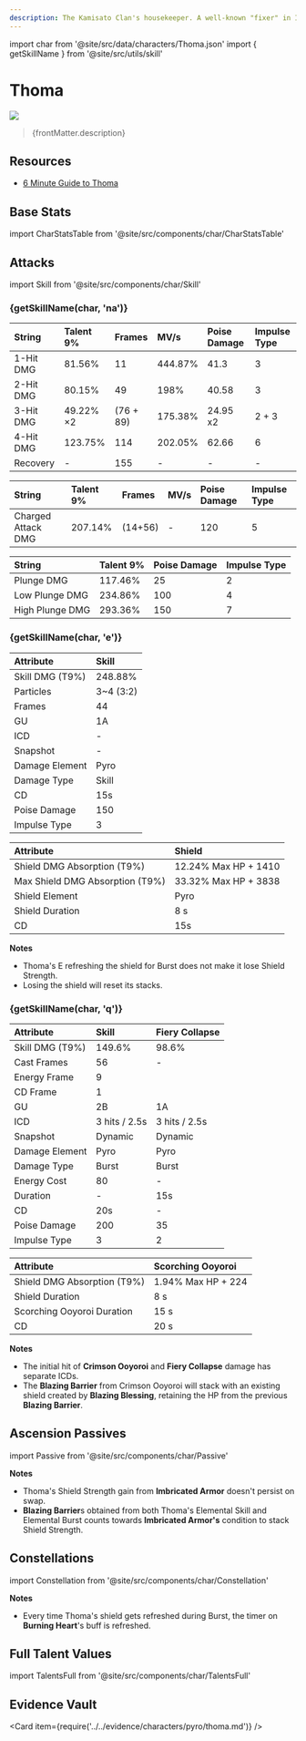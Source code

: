 ```yaml
---
description: The Kamisato Clan's housekeeper. A well-known "fixer" in Inazuma.
---
```


import char from '@site/src/data/characters/Thoma.json'
import { getSkillName } from '@site/src/utils/skill'

# Thoma

![](/assets/characters/gacha/Thoma.png)

<blockquote>{frontMatter.description}</blockquote>

## Resources
* [6 Minute Guide to Thoma](https://youtu.be/hWj-Ps6QzwE)

## Base Stats

import CharStatsTable from '@site/src/components/char/CharStatsTable'

<CharStatsTable char={char} />

## Attacks

import Skill from '@site/src/components/char/Skill'

<Tabs>
<TabItem value='na' label='Normal Attacks'>
<h3>{getSkillName(char, 'na')}</h3>
<div class='talent-columns'>
<Skill char={char} skill='na' sectionFilter='Normal Attack' />


| String | Talent 9% | Frames | MV/s | Poise Damage | Impulse Type |
| :--- | :--- | :--- | :--- | :--- | :--- |
| 1-Hit DMG | 81.56% | 11 | 444.87% | 41.3 | 3 |
| 2-Hit DMG | 80.15% | 49 | 198% | 40.58 | 3 |
| 3-Hit DMG | 49.22% ×2 | \(76 + 89\) | 175.38% | 24.95 x2 | 2 + 3 |
| 4-Hit DMG | 123.75% | 114 | 202.05% | 62.66 | 6 |
| Recovery | - | 155 | - | - | - |

</div>
<div class='talent-columns'>
<Skill char={char} skill='na' sectionFilter='Charged Attack' />

| String | Talent 9% | Frames | MV/s | Poise Damage | Impulse Type |
| :--- | :--- | :--- | :--- | :--- | :--- |
| Charged Attack DMG | 207.14% | \(14+56\) | - | 120 | 5 |

</div>
<div class='talent-columns'>
<Skill char={char} skill='na' sectionFilter='Plunging Attack' />

| String | Talent 9% | Poise Damage | Impulse Type |
| :--- | :--- | :--- | :--- |
| Plunge DMG | 117.46% | 25 | 2 |
| Low Plunge DMG | 234.86% | 100 | 4 |
| High Plunge DMG | 293.36% | 150 | 7 | 

</div>
</TabItem>

<TabItem value='e' label='Skill'>
<h3>{getSkillName(char, 'e')}</h3>
<div class='talent-columns'>
<Skill char={char} skill='e' />

| Attribute | Skill |
| :--- | :--- |
| Skill DMG \(T9%\) | 248.88% |
| Particles | 3~4 \(3:2\) |
| Frames | 44 | 
| GU | 1A | 
| ICD | - |
| Snapshot | - | 
| Damage Element | Pyro |
| Damage Type | Skill |
| CD | 15s |
| Poise Damage | 150 |
| Impulse Type | 3 |

| Attribute | Shield |
| :--- | :--- |
| Shield DMG Absorption \(T9%\) | 12.24% Max HP + 1410 |
| Max Shield DMG Absorption \(T9%\) | 33.32% Max HP + 3838 |
| Shield Element | Pyro | 
| Shield Duration | 8 s |
| CD | 15s |

</div>

**Notes**
* Thoma's E refreshing the shield for Burst does not make it lose Shield Strength. 
* Losing the shield will reset its stacks.

</TabItem>

<TabItem value='q' label='Burst'>
<h3>{getSkillName(char, 'q')}</h3>
<div class='talent-columns'>
<Skill char={char} skill='q'/>

| Attribute | Skill | Fiery Collapse |
| :--- | :--- | :--- |
| Skill DMG \(T9%\) | 149.6% | 98.6% |
| Cast Frames | 56 | - |
| Energy Frame | 9 |
| CD Frame | 1 |
| GU | 2B | 1A |
| ICD | 3 hits / 2.5s | 3 hits / 2.5s |
| Snapshot | Dynamic | Dynamic |
| Damage Element | Pyro | Pyro |
| Damage Type | Burst | Burst |
| Energy Cost | 80 | - | 
| Duration | - | 15s |
| CD | 20s | - | 
| Poise Damage | 200 | 35 |
| Impulse Type | 3 | 2 |

</div>

| Attribute | Scorching Ooyoroi |
| :--- | :--- |
| Shield DMG Absorption \(T9%\) | 1.94% Max HP + 224 |
| Shield Duration | 8 s |
| Scorching Ooyoroi Duration | 15 s |
| CD | 20 s |

**Notes**
* The initial hit of **Crimson Ooyoroi** and **Fiery Collapse** damage has separate ICDs.
* The **Blazing Barrier** from Crimson Ooyoroi will stack with an existing shield created by **Blazing Blessing**, retaining the HP from the previous **Blazing Barrier**.

</TabItem>
</Tabs>

## Ascension Passives

import Passive from '@site/src/components/char/Passive'

<Tabs>
<TabItem value='passive' label='Passive'>
<Passive char={char} passive={2} />
</TabItem>

<TabItem value='a1' label='Ascension 1'>
<Passive char={char} passive={0} />

**Notes**
* Thoma's Shield Strength gain from **Imbricated Armor** doesn't persist on swap.
* **Blazing Barrier**s obtained from both Thoma's Elemental Skill and Elemental Burst counts towards **Imbricated Armor's** condition to stack Shield Strength. 

</TabItem>

<TabItem value='a4' label='Ascension 4'>
<Passive char={char} passive={1} />
</TabItem>
</Tabs>

## Constellations

import Constellation from '@site/src/components/char/Constellation'

<Tabs>
<TabItem value='c1' label='C1'>
<Constellation char={char} constellation={1} />
</TabItem>

<TabItem value="c2" label="C2">
<Constellation char={char} constellation={2} />
</TabItem>

<TabItem value='c3' label='C3'>
<Constellation char={char} constellation={3} />
</TabItem>

<TabItem value='c4' label='C4'>
<Constellation char={char} constellation={4} />
</TabItem>

<TabItem value='c5' label='C5'>
<Constellation char={char} constellation={5} />
</TabItem>

<TabItem value='c6' label='C6'>
<Constellation char={char} constellation={6} />

**Notes**
* Every time Thoma's shield gets refreshed during Burst, the timer on  **Burning Heart**'s buff is refreshed.

</TabItem>
</Tabs>

## Full Talent Values

import TalentsFull from '@site/src/components/char/TalentsFull'

<TalentsFull char={char}/>

## Evidence Vault

<Card item={require('../../evidence/characters/pyro/thoma.md')} />
